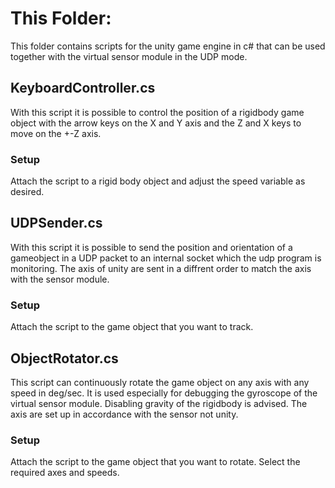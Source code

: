 # This Folder:
This folder contains scripts for the unity game engine in c# that can be used together with the virtual sensor module in the UDP mode. 

## KeyboardController.cs 
With this script it is possible to control the position of a rigidbody game object with the arrow keys on the X and Y axis and the Z and X keys to move on the +-Z axis.
### Setup
Attach the script to a rigid body object and adjust the speed variable as desired. 

## UDPSender.cs 
With this script it is possible to send the position and orientation of a gameobject in a UDP packet to an internal socket which the udp program is monitoring. The axis of unity are sent in a diffrent order to match the axis with the sensor module.
### Setup
Attach the script to the game object that you want to track.

## ObjectRotator.cs 
This script can continuously rotate the game object on any axis with any speed in deg/sec. It is used especially for debugging the gyroscope of the virtual sensor module. Disabling gravity of the rigidbody is advised. The axis are set up in accordance with the sensor not unity.
### Setup
Attach the script to the game object that you want to rotate. Select the required axes and speeds.